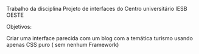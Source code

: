 Trabalho da disciplina Projeto de interfaces do Centro universitário IESB OESTE

Objetivos:

Criar uma interface parecida com um blog  com a temática turismo usando apenas CSS puro ( sem nenhum Framework)
